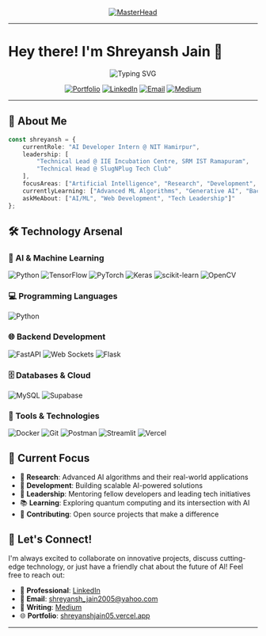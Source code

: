 <p align="center">
  <a href="https://github.com/shreyanshjain05/shreyanshjain05">
    <img src="https://miro.medium.com/max/1360/0*7Q3yvSIv_t0ioJ-Z.gif" alt="MasterHead">
  </a>
</p>
<hr/>

# Hey there! I'm Shreyansh Jain 👋

<div align="center">
  
  ![Typing SVG](https://readme-typing-svg.herokuapp.com?font=Fira+Code&weight=600&size=28&pause=1000&color=36BCF7&center=true&vCenter=true&width=600&lines=AI+Developer+%26+Tech+Enthusiast;Building+the+Future+with+AI)
  
  [![Portfolio](https://img.shields.io/badge/Portfolio-FF5722?style=for-the-badge&logo=todoist&logoColor=white)](https://shreyanshjain05.vercel.app)
  [![LinkedIn](https://img.shields.io/badge/LinkedIn-0077B5?style=for-the-badge&logo=linkedin&logoColor=white)](https://linkedin.com/in/shreyanshjain05)
  [![Email](https://img.shields.io/badge/Email-D14836?style=for-the-badge&logo=gmail&logoColor=white)](mailto:shreyansh_jain2005@yahoo.com)
  [![Medium](https://img.shields.io/badge/Medium-12100E?style=for-the-badge&logo=medium&logoColor=white)](https://medium.com/@shreyanshjain05)

</div>

---

## 🚀 About Me

```typescript
const shreyansh = {
    currentRole: "AI Developer Intern @ NIT Hamirpur",
    leadership: [
        "Technical Lead @ IIE Incubation Centre, SRM IST Ramapuram",
        "Technical Head @ SlugNPlug Tech Club"
    ],
    focusAreas: ["Artificial Intelligence", "Research", "Development", "Innovation"],
    currentlyLearning: ["Advanced ML Algorithms", "Generative AI", "Backend"],
    askMeAbout: ["AI/ML", "Web Development", "Tech Leadership"]"
};
```

## 🛠️ Technology Arsenal

### 🧠 AI & Machine Learning
![Python](https://img.shields.io/badge/Python-3776AB?style=for-the-badge&logo=python&logoColor=white)
![TensorFlow](https://img.shields.io/badge/TensorFlow-FF6F00?style=for-the-badge&logo=TensorFlow&logoColor=white)
![PyTorch](https://img.shields.io/badge/PyTorch-EE4C2C?style=for-the-badge&logo=PyTorch&logoColor=white)
![Keras](https://img.shields.io/badge/Keras-D00000?style=for-the-badge&logo=Keras&logoColor=white)
![scikit-learn](https://img.shields.io/badge/scikit--learn-F7931E?style=for-the-badge&logo=scikit-learn&logoColor=white)
![OpenCV](https://img.shields.io/badge/OpenCV-27338e?style=for-the-badge&logo=OpenCV&logoColor=white)

### 💻 Programming Languages
![Python](https://img.shields.io/badge/Python-3776AB?style=for-the-badge&logo=python&logoColor=white)

### 🌐 Backend Development
![FastAPI](https://img.shields.io/badge/FastAPI-005571?style=for-the-badge&logo=fastapi)
![Web Sockets](https://img.shields.io/badge/WebSocket-005571?style=for-the-badge&logo=fastapi)
![Flask](https://img.shields.io/badge/Flask-000000?style=for-the-badge&logo=flask&logoColor=white)

### 🗄️ Databases & Cloud
![MySQL](https://img.shields.io/badge/MySQL-4479A1?style=for-the-badge&logo=mysql&logoColor=white)
![Supabase](https://img.shields.io/badge/Supabase-3ECF8E?style=for-the-badge&logo=supabase&logoColor=white)

### 🔧 Tools & Technologies
![Docker](https://img.shields.io/badge/Docker-0db7ed?style=for-the-badge&logo=docker&logoColor=white)
![Git](https://img.shields.io/badge/Git-F05033?style=for-the-badge&logo=git&logoColor=white)
![Postman](https://img.shields.io/badge/Postman-FF6C37?style=for-the-badge&logo=postman&logoColor=white)
![Streamlit](https://img.shields.io/badge/Streamlit-FF4B4B?style=for-the-badge&logo=streamlit&logoColor=white)
![Vercel](https://img.shields.io/badge/Vercel-FF4B4B?style=for-the-badge&logo=streamlit&logoColor=white)



## 🎯 Current Focus

- 🔬 **Research**: Advanced AI algorithms and their real-world applications
- 🚀 **Development**: Building scalable AI-powered solutions
- 👥 **Leadership**: Mentoring fellow developers and leading tech initiatives
- 📚 **Learning**: Exploring quantum computing and its intersection with AI
- 🌟 **Contributing**: Open source projects that make a difference

## 🤝 Let's Connect!

I'm always excited to collaborate on innovative projects, discuss cutting-edge technology, or just have a friendly chat about the future of AI! Feel free to reach out:

- 💼 **Professional**: [LinkedIn](https://linkedin.com/in/shreyanshjain05)
- 📧 **Email**: [shreyansh_jain2005@yahoo.com](mailto:shreyansh_jain2005@yahoo.com)
- 📝 **Writing**: [Medium](https://medium.com/@shreyanshjain05)
- 🌐 **Portfolio**: [shreyanshjain05.vercel.app](https://shreyanshjain05.vercel.app)

---
